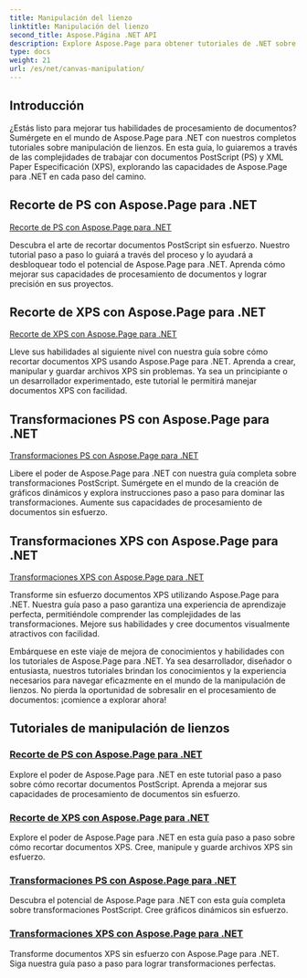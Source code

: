```yaml
---
title: Manipulación del lienzo
linktitle: Manipulación del lienzo
second_title: Aspose.Página .NET API
description: Explore Aspose.Page para obtener tutoriales de .NET sobre manipulación de lienzos. Recortar y transformar documentos PS y XPS es muy sencillo. Mejore sus habilidades de procesamiento de documentos.
type: docs
weight: 21
url: /es/net/canvas-manipulation/
---
```


## Introducción

¿Estás listo para mejorar tus habilidades de procesamiento de documentos? Sumérgete en el mundo de Aspose.Page para .NET con nuestros completos tutoriales sobre manipulación de lienzos. En esta guía, lo guiaremos a través de las complejidades de trabajar con documentos PostScript (PS) y XML Paper Especificación (XPS), explorando las capacidades de Aspose.Page para .NET en cada paso del camino.

## Recorte de PS con Aspose.Page para .NET
[Recorte de PS con Aspose.Page para .NET](./clippingps/)

Descubra el arte de recortar documentos PostScript sin esfuerzo. Nuestro tutorial paso a paso lo guiará a través del proceso y lo ayudará a desbloquear todo el potencial de Aspose.Page para .NET. Aprenda cómo mejorar sus capacidades de procesamiento de documentos y lograr precisión en sus proyectos.

## Recorte de XPS con Aspose.Page para .NET
[Recorte de XPS con Aspose.Page para .NET](./clippingxps/)

Lleve sus habilidades al siguiente nivel con nuestra guía sobre cómo recortar documentos XPS usando Aspose.Page para .NET. Aprenda a crear, manipular y guardar archivos XPS sin problemas. Ya sea un principiante o un desarrollador experimentado, este tutorial le permitirá manejar documentos XPS con facilidad.

## Transformaciones PS con Aspose.Page para .NET
[Transformaciones PS con Aspose.Page para .NET](./transformationsps/)

Libere el poder de Aspose.Page para .NET con nuestra guía completa sobre transformaciones PostScript. Sumérgete en el mundo de la creación de gráficos dinámicos y explora instrucciones paso a paso para dominar las transformaciones. Aumente sus capacidades de procesamiento de documentos sin esfuerzo.

## Transformaciones XPS con Aspose.Page para .NET
[Transformaciones XPS con Aspose.Page para .NET](./transformationsxps/)

Transforme sin esfuerzo documentos XPS utilizando Aspose.Page para .NET. Nuestra guía paso a paso garantiza una experiencia de aprendizaje perfecta, permitiéndole comprender las complejidades de las transformaciones. Mejore sus habilidades y cree documentos visualmente atractivos con facilidad.

Embárquese en este viaje de mejora de conocimientos y habilidades con los tutoriales de Aspose.Page para .NET. Ya sea desarrollador, diseñador o entusiasta, nuestros tutoriales brindan los conocimientos y la experiencia necesarios para navegar eficazmente en el mundo de la manipulación de lienzos. No pierda la oportunidad de sobresalir en el procesamiento de documentos: ¡comience a explorar ahora!
## Tutoriales de manipulación de lienzos
### [Recorte de PS con Aspose.Page para .NET](./clippingps/)
Explore el poder de Aspose.Page para .NET en este tutorial paso a paso sobre cómo recortar documentos PostScript. Aprenda a mejorar sus capacidades de procesamiento de documentos sin esfuerzo.
### [Recorte de XPS con Aspose.Page para .NET](./clippingxps/)
Explore el poder de Aspose.Page para .NET en esta guía paso a paso sobre cómo recortar documentos XPS. Cree, manipule y guarde archivos XPS sin esfuerzo.
### [Transformaciones PS con Aspose.Page para .NET](./transformationsps/)
Descubra el potencial de Aspose.Page para .NET con esta guía completa sobre transformaciones PostScript. Cree gráficos dinámicos sin esfuerzo.
### [Transformaciones XPS con Aspose.Page para .NET](./transformationsxps/)
Transforme documentos XPS sin esfuerzo con Aspose.Page para .NET. Siga nuestra guía paso a paso para lograr transformaciones perfectas.